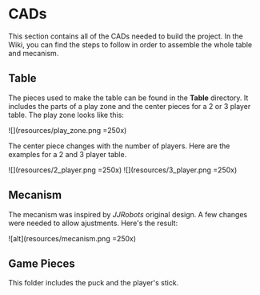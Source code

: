 # CADs
This section contains all of the CADs needed to build the project. In the Wiki, you can find the steps to follow in order to assemble the whole table and mecanism.

## Table
The pieces used to make the table can be found in the **Table** directory. It includes the parts of a play zone and the center pieces for a 2 or 3 player table. The play zone looks like this:

![](resources/play_zone.png =250x)

The center piece changes with the number of players. Here are the examples for a 2 and 3 player table.

![](resources/2_player.png =250x)
![](resources/3_player.png =250x)


## Mecanism
The mecanism was inspired by *JJRobots* original design. A few changes were needed to allow ajustments. Here's the result:

![alt](resources/mecanism.png =250x)

## Game Pieces

This folder includes the puck and the player's stick. 